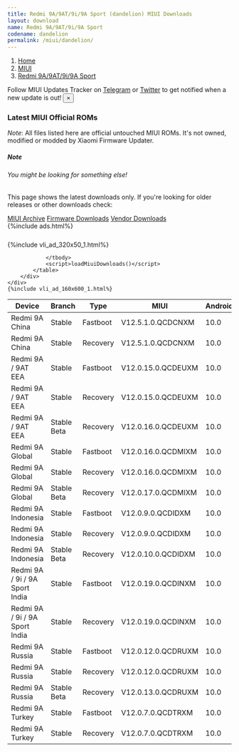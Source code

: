 ```yaml
---
title: Redmi 9A/9AT/9i/9A Sport (dandelion) MIUI Downloads
layout: download
name: Redmi 9A/9AT/9i/9A Sport
codename: dandelion
permalink: /miui/dandelion/
---
```

<nav aria-label="breadcrumb">
    <ol class="breadcrumb">
        <li class="breadcrumb-item"><a href="/">Home</a></li>
        <li class="breadcrumb-item"><a href="/miui/">MIUI</a></li>
        <li class="breadcrumb-item active" aria-current="page"><a href="/miui/dandelion/">Redmi 9A/9AT/9i/9A Sport</a></li>
    </ol>
</nav>
<div class="alert alert-primary alert-dismissible fade show" role="alert">
    Follow MIUI Updates Tracker on <a href="https://t.me/MIUIUpdatesTracker" class="alert-link">Telegram</a>
     or <a href="https://twitter.com/MiFwUpdater" class="alert-link">Twitter</a> to get notified when a new update is out!
    <button type="button" class="close" data-dismiss="alert" aria-label="Close">
        <span aria-hidden="true">&times;</span>
    </button>
</div>

### Latest MIUI Official ROMs
*Note*: All files listed here are official untouched MIUI ROMs. It's not owned, modified or modded by Xiaomi Firmware Updater.
<div class="card">
  <div class="card-body">
    <h5 class="card-title">Note</h5>
    <h6 class="card-subtitle mb-2 text-muted">You might be looking for something else!</h6>
    <p class="card-text">This page shows the latest downloads only.
     If you're looking for older releases or other downloads check:</p>
    <a href="/archive/miui/dandelion/" class="card-link">MIUI Archive</a>
    <a href="/firmware/dandelion/" class="card-link">Firmware Downloads</a>
    <a href="/vendor/dandelion/" class="card-link">Vendor Downloads</a>
  </div>
</div>
{%include ads.html%}
<div class="row justify-content-center">
    <div class="col-10">
        <div class="table-responsive-md" style="margin-top: 25px;">
            {%include vli_ad_320x50_1.html%}
            <table id="miui" class="display dt-responsive nowrap compact table table-striped table-hover table-sm">
                <thead class="thead-dark">
                    <tr>
                        <th data-ref="device">Device</th>
                        <th data-ref="branch">Branch</th>
                        <th data-ref="type">Type</th>
                        <th data-ref="miui">MIUI</th>
                        <th data-ref="android">Android</th>
                        <th data-ref="size">Size</th>
                        <th data-ref="size">Date</th>
                        <th data-ref="link">Link</th>
                    </tr>
                </thead>
                <tbody>
                <tr><td>Redmi 9A China</td><td>Stable</td><td>Fastboot</td><td>V12.5.1.0.QCDCNXM</td><td>10.0</td><td>3.1 GB</td><td>2021-09-14</td><td><a href="/miui/dandelion/stable/V12.5.1.0.QCDCNXM/">Download</a></td></tr>
<tr><td>Redmi 9A China</td><td>Stable</td><td>Recovery</td><td>V12.5.1.0.QCDCNXM</td><td>10.0</td><td>2.1 GB</td><td>2021-09-18</td><td><a href="/miui/dandelion/stable/V12.5.1.0.QCDCNXM/">Download</a></td></tr>
<tr><td>Redmi 9A / 9AT EEA</td><td>Stable</td><td>Fastboot</td><td>V12.0.15.0.QCDEUXM</td><td>10.0</td><td>4.4 GB</td><td>2021-08-20</td><td><a href="/miui/dandelion/stable/V12.0.15.0.QCDEUXM/">Download</a></td></tr>
<tr><td>Redmi 9A / 9AT EEA</td><td>Stable</td><td>Recovery</td><td>V12.0.15.0.QCDEUXM</td><td>10.0</td><td>1.8 GB</td><td>2021-08-31</td><td><a href="/miui/dandelion/stable/V12.0.15.0.QCDEUXM/">Download</a></td></tr>
<tr><td>Redmi 9A / 9AT EEA</td><td>Stable Beta</td><td>Recovery</td><td>V12.0.16.0.QCDEUXM</td><td>10.0</td><td>1.8 GB</td><td>2021-11-20</td><td><a href="/miui/dandelion/stable beta/V12.0.16.0.QCDEUXM/">Download</a></td></tr>
<tr><td>Redmi 9A Global</td><td>Stable</td><td>Fastboot</td><td>V12.0.16.0.QCDMIXM</td><td>10.0</td><td>4.3 GB</td><td>2021-08-21</td><td><a href="/miui/dandelion/stable/V12.0.16.0.QCDMIXM/">Download</a></td></tr>
<tr><td>Redmi 9A Global</td><td>Stable</td><td>Recovery</td><td>V12.0.16.0.QCDMIXM</td><td>10.0</td><td>1.8 GB</td><td>2021-09-02</td><td><a href="/miui/dandelion/stable/V12.0.16.0.QCDMIXM/">Download</a></td></tr>
<tr><td>Redmi 9A Global</td><td>Stable Beta</td><td>Recovery</td><td>V12.0.17.0.QCDMIXM</td><td>10.0</td><td>1.8 GB</td><td>2021-11-22</td><td><a href="/miui/dandelion/stable beta/V12.0.17.0.QCDMIXM/">Download</a></td></tr>
<tr><td>Redmi 9A Indonesia</td><td>Stable</td><td>Fastboot</td><td>V12.0.9.0.QCDIDXM</td><td>10.0</td><td>3.6 GB</td><td>2021-08-06</td><td><a href="/miui/dandelion/stable/V12.0.9.0.QCDIDXM/">Download</a></td></tr>
<tr><td>Redmi 9A Indonesia</td><td>Stable</td><td>Recovery</td><td>V12.0.9.0.QCDIDXM</td><td>10.0</td><td>1.8 GB</td><td>2021-08-11</td><td><a href="/miui/dandelion/stable/V12.0.9.0.QCDIDXM/">Download</a></td></tr>
<tr><td>Redmi 9A Indonesia</td><td>Stable Beta</td><td>Recovery</td><td>V12.0.10.0.QCDIDXM</td><td>10.0</td><td>1.8 GB</td><td>2021-11-18</td><td><a href="/miui/dandelion/stable beta/V12.0.10.0.QCDIDXM/">Download</a></td></tr>
<tr><td>Redmi 9A / 9i / 9A Sport India</td><td>Stable</td><td>Fastboot</td><td>V12.0.19.0.QCDINXM</td><td>10.0</td><td>2.5 GB</td><td>2021-11-09</td><td><a href="/miui/dandelion/stable/V12.0.19.0.QCDINXM/">Download</a></td></tr>
<tr><td>Redmi 9A / 9i / 9A Sport India</td><td>Stable</td><td>Recovery</td><td>V12.0.19.0.QCDINXM</td><td>10.0</td><td>1.8 GB</td><td>2021-11-12</td><td><a href="/miui/dandelion/stable/V12.0.19.0.QCDINXM/">Download</a></td></tr>
<tr><td>Redmi 9A Russia</td><td>Stable</td><td>Fastboot</td><td>V12.0.12.0.QCDRUXM</td><td>10.0</td><td>3.7 GB</td><td>2021-08-20</td><td><a href="/miui/dandelion/stable/V12.0.12.0.QCDRUXM/">Download</a></td></tr>
<tr><td>Redmi 9A Russia</td><td>Stable</td><td>Recovery</td><td>V12.0.12.0.QCDRUXM</td><td>10.0</td><td>1.8 GB</td><td>2021-08-31</td><td><a href="/miui/dandelion/stable/V12.0.12.0.QCDRUXM/">Download</a></td></tr>
<tr><td>Redmi 9A Russia</td><td>Stable Beta</td><td>Recovery</td><td>V12.0.13.0.QCDRUXM</td><td>10.0</td><td>1.8 GB</td><td>2021-11-18</td><td><a href="/miui/dandelion/stable beta/V12.0.13.0.QCDRUXM/">Download</a></td></tr>
<tr><td>Redmi 9A Turkey</td><td>Stable</td><td>Fastboot</td><td>V12.0.7.0.QCDTRXM</td><td>10.0</td><td>3.4 GB</td><td>2021-08-20</td><td><a href="/miui/dandelion/stable/V12.0.7.0.QCDTRXM/">Download</a></td></tr>
<tr><td>Redmi 9A Turkey</td><td>Stable</td><td>Recovery</td><td>V12.0.7.0.QCDTRXM</td><td>10.0</td><td>1.8 GB</td><td>2021-09-02</td><td><a href="/miui/dandelion/stable/V12.0.7.0.QCDTRXM/">Download</a></td></tr>

                </tbody>
                <script>loadMiuiDownloads()</script>
            </table>
        </div>
    </div>
    {%include vli_ad_160x600_1.html%}
</div>
